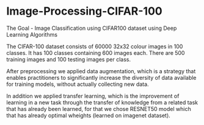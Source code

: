 # Image-Processing-CIFAR-100


The Goal - Image Classification using CIFAR100 dataset using Deep Learning Algorithms

The CIFAR-100 dataset consists of 60000 32x32 colour images in 100 classes. It has 100 classes containing 600 images each. There are 500 training images and 100 testing images per class.

After preprocessing we applied data augmentation, which is a strategy that enables practitioners to significantly increase the diversity of data available for training models, without actually collecting new data.

In addition we applied transfer learning, which is the improvement of learning in a new task through the transfer of knowledge from a related task that has already been learned, for that we chose RESNET50 model which that has already optimal wheights (learned on imagenet dataset). 
